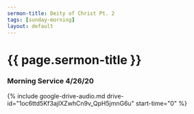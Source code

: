 ```yaml
---
sermon-title: Deity of Christ Pt. 2
tags: [sunday-morning]
layout: default
---
```


# {{ page.sermon-title }}

### Morning Service 4/26/20

{% include google-drive-audio.md drive-id="1oc6ttd5Kf3ajIXZwhCn9v_QpH5jmnG6u" start-time="0" %}